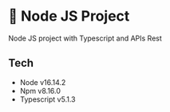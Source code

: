 # 🚀 Node JS Project 

Node JS project with Typescript and APIs Rest

## Tech

* Node          v16.14.2
* Npm           v8.16.0
* Typescript    v5.1.3